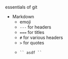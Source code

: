 essentials of git

* Markdown
  * emoji
  * `---` for headers
  * `===` for titles
  * `#` for various headers
  * `>` for quotes
  *     `` asdf ``
